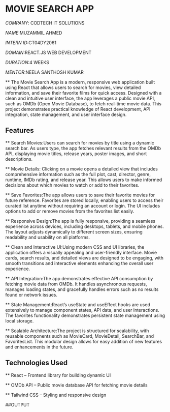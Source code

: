 # MOVIE SEARCH APP

*COMPANY*: CODTECH IT SOLUTIONS 

*NAME*:MUZAMMIL AHMED

*INTERN ID*:CT04DY2061

*DOMAIN*:REACT.JS WEB DEVELOPMENT

*DURATION*:4 WEEKS

*MENTOR*:NEELA SANTHOSH KUMAR

** The Movie Search App is a modern, responsive web application built using React that allows users to search for movies, view detailed information, and save their favorite films for quick access. Designed with a clean and intuitive user interface, the app leverages a public movie API, such as OMDb (Open Movie Database), to fetch real-time movie data. This project demonstrates practical knowledge of React development, API integration, state management, and user interface design.

## Features
** Search Movies:Users can search for movies by title using a dynamic search bar. As users type, the app fetches relevant results from the OMDb API, displaying movie titles, release years, poster images, and short descriptions.

** Movie Details: Clicking on a movie opens a detailed view that includes comprehensive information such as the full plot, cast, director, genre, runtime, IMDb rating, and release year. This allows users to make informed decisions about which movies to watch or add to their favorites.

** Save Favorites:The app allows users to save their favorite movies for future reference. Favorites are stored locally, enabling users to access their curated list anytime without requiring an account or login. The UI includes options to add or remove movies from the favorites list easily.

** Responsive Design:The app is fully responsive, providing a seamless experience across devices, including desktops, tablets, and mobile phones. The layout adjusts dynamically to different screen sizes, ensuring readability and usability on all platforms.

** Clean and Interactive UI:Using modern CSS and UI libraries, the application offers a visually appealing and user-friendly interface. Movie cards, search results, and detailed views are designed to be engaging, with smooth transitions and interactive elements enhancing the overall user experience.

** API Integration:The app demonstrates effective API consumption by fetching movie data from OMDb. It handles asynchronous requests, manages loading states, and gracefully handles errors such as no results found or network issues.

** State Management:React’s useState and useEffect hooks are used extensively to manage component states, API data, and user interactions. The favorites functionality demonstrates persistent state management using local storage.

** Scalable Architecture:The project is structured for scalability, with reusable components such as MovieCard, MovieDetail, SearchBar, and FavoritesList. This modular design allows for easy addition of new features and enhancements in the future.

## Technologies Used

** React – Frontend library for building dynamic UI

** OMDb API – Public movie database API for fetching movie details

** Tailwind CSS – Styling and responsive design

##OUTPUT

